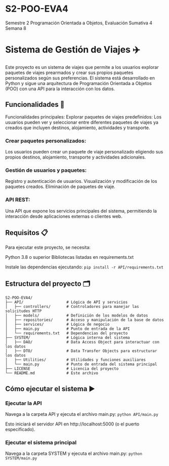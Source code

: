 # S2-POO-EVA4
Semestre 2 Programación Orientada a Objetos, Evaluación Sumativa 4 Semana 8

# Sistema de Gestión de Viajes ✈️
Este proyecto es un sistema de viajes que permite a los usuarios explorar paquetes de viajes prearmados y crear sus propios paquetes personalizados según sus preferencias. El sistema está desarrollado en Python y sigue una arquitectura de Programación Orientada a Objetos (POO) con una API para la interacción con los datos.

## Funcionalidades 🚀
Funcionalidades principales:
Explorar paquetes de viajes predefinidos:
Los usuarios pueden ver y seleccionar entre diferentes paquetes de viajes ya creados que incluyen destinos, alojamiento, actividades y transporte.

### Crear paquetes personalizados:
Los usuarios pueden crear un paquete de viaje personalizado eligiendo sus propios destinos, alojamiento, transporte y actividades adicionales.

### Gestión de usuarios y paquetes:
Registro y autenticación de usuarios.
Visualización y modificación de los paquetes creados.
Eliminación de paquetes de viaje.

### API REST:
Una API que expone los servicios principales del sistema, permitiendo la interacción desde aplicaciones externas o clientes web.

## Requisitos 📋
Para ejecutar este proyecto, se necesita:

Python 3.8 o superior
Bibliotecas listadas en requirements.txt

Instale las dependencias ejecutando:
```pip install -r API/requirements.txt```


## Estructura del proyecto 🗂️
```
S2-POO-EVA4/
├── API/                   # Lógica de API y servicios
│   ├── controllers/       # Controladores para manejar las solicitudes HTTP
│   ├── models/            # Definición de los modelos de datos
│   ├── repositories/      # Acceso y manipulación de la base de datos
│   ├── services/          # Lógica de negocio
│   ├── main.py            # Punto de entrada de la API
│   └── requirements.txt   # Dependencias del proyecto
├── SYSTEM/                # Lógica interna del sistema
│   ├── DAO/               # Data Access Object para interactuar con los datos
│   ├── DTO/               # Data Transfer Objects para estructurar los datos
│   ├── Utilities/         # Utilidades y funciones auxiliares
│   └── main.py            # Punto de entrada del sistema principal
├── LICENSE                # Licencia del proyecto
└── README.md              # Este archivo
```

## Cómo ejecutar el sistema ▶️

### Ejecutar la API
Navega a la carpeta API y ejecuta el archivo main.py:
```python API/main.py```

Esto iniciará el servidor API en http://localhost:5000 (o el puerto especificado).

### Ejecutar el sistema principal
Navega a la carpeta SYSTEM y ejecuta el archivo main.py:
```python SYSTEM/main.py```

